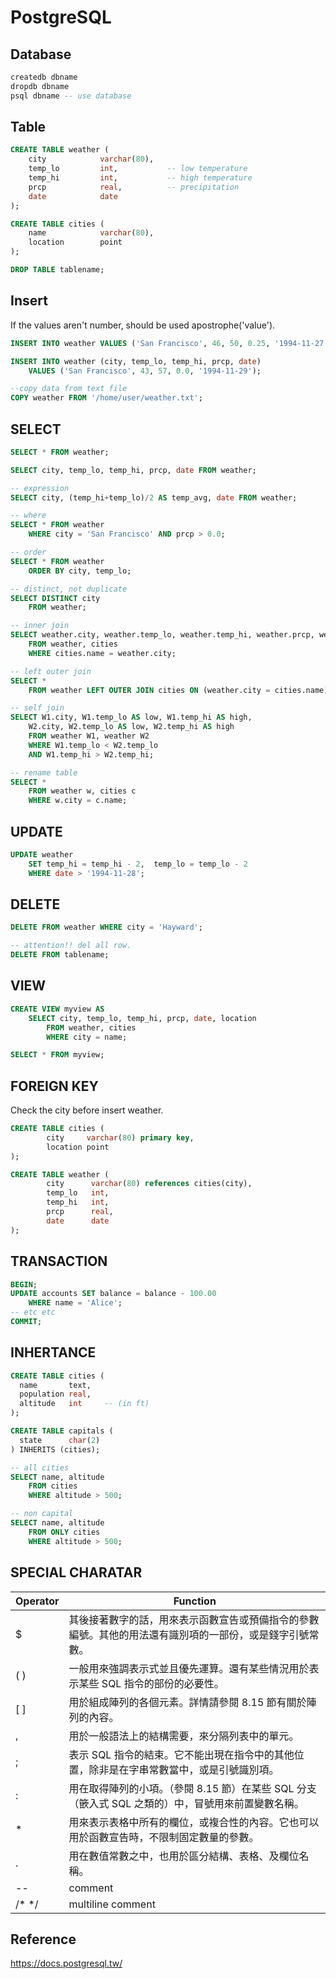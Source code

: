 # PostgreSQL

## Database

```sql
createdb dbname
dropdb dbname
psql dbname -- use database
```

## Table

```sql
CREATE TABLE weather (
    city            varchar(80),
    temp_lo         int,           -- low temperature
    temp_hi         int,           -- high temperature
    prcp            real,          -- precipitation
    date            date
);

CREATE TABLE cities (
    name            varchar(80),
    location        point
);
```

```sql
DROP TABLE tablename;
```
## Insert

If the values aren't number, should be used apostrophe('value').

```sql
INSERT INTO weather VALUES ('San Francisco', 46, 50, 0.25, '1994-11-27');

INSERT INTO weather (city, temp_lo, temp_hi, prcp, date)
    VALUES ('San Francisco', 43, 57, 0.0, '1994-11-29');

--copy data from text file
COPY weather FROM '/home/user/weather.txt'; 
```

## SELECT

```sql
SELECT * FROM weather;

SELECT city, temp_lo, temp_hi, prcp, date FROM weather;

-- expression
SELECT city, (temp_hi+temp_lo)/2 AS temp_avg, date FROM weather;

-- where
SELECT * FROM weather
    WHERE city = 'San Francisco' AND prcp > 0.0;

-- order
SELECT * FROM weather
    ORDER BY city, temp_lo;

-- distinct, not duplicate
SELECT DISTINCT city
    FROM weather;

-- inner join
SELECT weather.city, weather.temp_lo, weather.temp_hi, weather.prcp, weather.date, cities.location
    FROM weather, cities
    WHERE cities.name = weather.city;

-- left outer join
SELECT *
    FROM weather LEFT OUTER JOIN cities ON (weather.city = cities.name);

-- self join
SELECT W1.city, W1.temp_lo AS low, W1.temp_hi AS high,
    W2.city, W2.temp_lo AS low, W2.temp_hi AS high
    FROM weather W1, weather W2
    WHERE W1.temp_lo < W2.temp_lo
    AND W1.temp_hi > W2.temp_hi;

-- rename table
SELECT *
    FROM weather w, cities c
    WHERE w.city = c.name;
```

## UPDATE

```sql
UPDATE weather
    SET temp_hi = temp_hi - 2,  temp_lo = temp_lo - 2
    WHERE date > '1994-11-28';
```

## DELETE

```sql
DELETE FROM weather WHERE city = 'Hayward';

-- attention!! del all row.
DELETE FROM tablename;
```

## VIEW

```sql
CREATE VIEW myview AS
    SELECT city, temp_lo, temp_hi, prcp, date, location
        FROM weather, cities
        WHERE city = name;

SELECT * FROM myview;
```

## FOREIGN KEY

Check the city before insert weather.
```sql
CREATE TABLE cities (
        city     varchar(80) primary key,
        location point
);

CREATE TABLE weather (
        city      varchar(80) references cities(city),
        temp_lo   int,
        temp_hi   int,
        prcp      real,
        date      date
);
```

## TRANSACTION

```sql
BEGIN;
UPDATE accounts SET balance = balance - 100.00
    WHERE name = 'Alice';
-- etc etc
COMMIT;
```

## INHERTANCE

```sql
CREATE TABLE cities (
  name       text,
  population real,
  altitude   int     -- (in ft)
);

CREATE TABLE capitals (
  state      char(2)
) INHERITS (cities);
```

```sql
-- all cities
SELECT name, altitude
    FROM cities
    WHERE altitude > 500;

-- non capital
SELECT name, altitude
    FROM ONLY cities
    WHERE altitude > 500;
```

## SPECIAL CHARATAR

Operator | Function |
--|--|
$ | 其後接著數字的話，用來表示函數宣告或預備指令的參數編號。其他的用法還有識別項的一部份，或是錢字引號常數。 |
( ) | 一般用來強調表示式並且優先運算。還有某些情況用於表示某些 SQL 指令的部份的必要性。 |
[ ] | 用於組成陣列的各個元素。詳情請參閱 8.15 節有關於陣列的內容。 |
, | 用於一般語法上的結構需要，來分隔列表中的單元。 |
; | 表示 SQL 指令的結束。它不能出現在指令中的其他位置，除非是在字串常數當中，或是引號識別項。 |
: | 用在取得陣列的小項。（參閱 8.15 節）在某些 SQL 分支（篏入式 SQL 之類的）中，冒號用來前置變數名稱。 |
\* | 用來表示表格中所有的欄位，或複合性的內容。它也可以用於函數宣告時，不限制固定數量的參數。 |
. | 用在數值常數之中，也用於區分結構、表格、及欄位名稱。 |
-- | comment |
/* */ | multiline comment |

## Reference

https://docs.postgresql.tw/